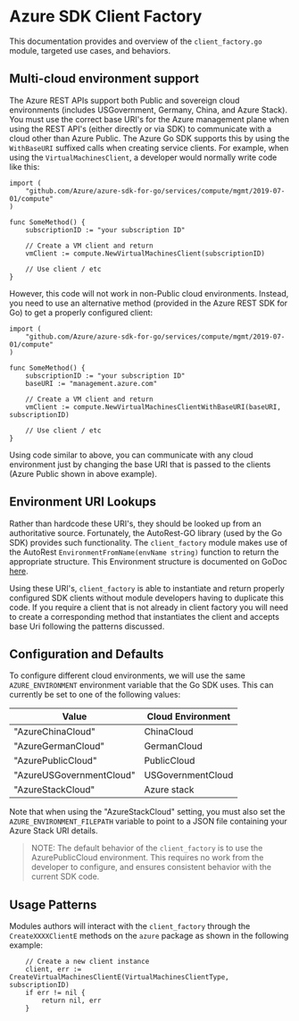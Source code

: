 # Azure SDK Client Factory

This documentation provides and overview of the `client_factory.go` module, targeted use cases, and behaviors.

## Multi-cloud environment support

The Azure REST APIs support both Public and sovereign cloud environments (includes USGovernment, Germany, China, and Azure Stack).  You must use the correct base URI's for the Azure management plane when using the REST API's (either directly or via SDK) to communicate with a cloud other than Azure Public. The Azure Go SDK supports this by using the `WithBaseURI` suffixed calls when creating service clients. For example, when using the `VirtualMachinesClient`, a developer would normally write code like this:

```golang
import (
    "github.com/Azure/azure-sdk-for-go/services/compute/mgmt/2019-07-01/compute"
)

func SomeMethod() {
    subscriptionID := "your subscription ID"

    // Create a VM client and return
	vmClient := compute.NewVirtualMachinesClient(subscriptionID)

    // Use client / etc
}
```

However, this code will not work in non-Public cloud environments.  Instead, you need to use an alternative method (provided in the Azure REST SDK for Go) to get a properly configured client:

```golang
import (
    "github.com/Azure/azure-sdk-for-go/services/compute/mgmt/2019-07-01/compute"
)

func SomeMethod() {
    subscriptionID := "your subscription ID"
    baseURI := "management.azure.com"

    // Create a VM client and return
	vmClient := compute.NewVirtualMachinesClientWithBaseURI(baseURI, subscriptionID)

    // Use client / etc
}
```

Using code similar to above, you can communicate with any cloud environment just by changing the base URI that is passed to the clients (Azure Public shown in above example).

## Environment URI Lookups

Rather than hardcode these URI's, they should be looked up from an authoritative source. Fortunately, the AutoRest-GO library (used by the Go SDK) provides such functionality. The `client_factory` module makes use of the AutoRest `EnvironmentFromName(envName string)` function to return the appropriate structure.  This Environment structure is documented on GoDoc [here](https://godoc.org/github.com/Azure/go-autorest/autorest/azure#EnvironmentFromName).

Using these URI's, `client_factory` is able to instantiate and return properly configured SDK clients without module developers having to duplicate this code.  If you require a client that is not already in client factory you will need to create a corresponding method that instantiates the client and accepts base Uri following the patterns discussed.

## Configuration and Defaults

To configure different cloud environments, we will use the same `AZURE_ENVIRONMENT` environment variable that the Go SDK uses. This can currently be set to one of the following values:

|Value                      |Cloud Environment  |
|---------------------------|-------------------|
|"AzureChinaCloud"          |ChinaCloud         |
|"AzureGermanCloud"         |GermanCloud        |
|"AzurePublicCloud"         |PublicCloud        |
|"AzureUSGovernmentCloud"   |USGovernmentCloud  |
|"AzureStackCloud"          |Azure stack        |

Note that when using the "AzureStackCloud" setting, you must also set the `AZURE_ENVIRONMENT_FILEPATH` variable to point to a JSON file containing your Azure Stack URI details.

>NOTE: The default behavior of the `client_factory` is to use the AzurePublicCloud environment. This requires no work from the developer to configure, and ensures consistent behavior with the current SDK code.

## Usage Patterns

Modules authors will interact with the `client_factory` through the `CreateXXXXClientE` methods on the `azure` package as shown in the following example:

```golang
    // Create a new client instance
	client, err := CreateVirtualMachinesClientE(VirtualMachinesClientType, subscriptionID)
	if err != nil {
		return nil, err
	}
```
